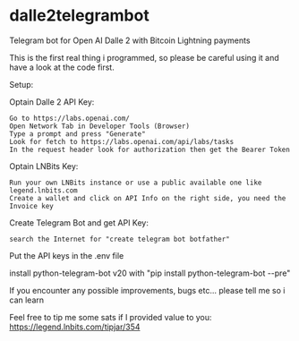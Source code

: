 # dalle2telegrambot
Telegram bot for Open AI Dalle 2 with Bitcoin Lightning payments

This is the first real thing i programmed, so please be careful using it and have a look at the code first.

Setup:

Optain Dalle 2 API Key:

    Go to https://labs.openai.com/
    Open Network Tab in Developer Tools (Browser)
    Type a prompt and press "Generate"
    Look for fetch to https://labs.openai.com/api/labs/tasks
    In the request header look for authorization then get the Bearer Token

Optain LNBits Key:

    Run your own LNBits instance or use a public available one like legend.lnbits.com
    Create a wallet and click on API Info on the right side, you need the Invoice key
     
Create Telegram Bot and get API Key:

    search the Internet for "create telegram bot botfather"

Put the API keys in the .env file

install python-telegram-bot v20 with "pip install python-telegram-bot --pre"

If you encounter any possible improvements, bugs etc... please tell me so i can learn

Feel free to tip me some sats if I provided value to you: 
https://legend.lnbits.com/tipjar/354
